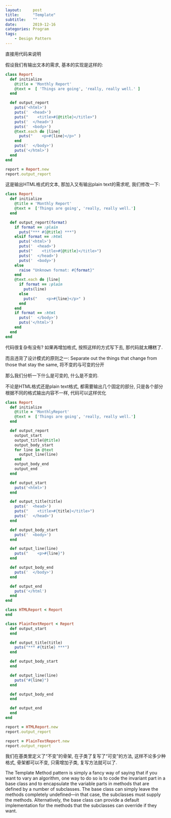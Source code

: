 ```yaml
---
layout:     post
title:      "Template"
subtitle:   ""
date:       2019-12-16
categories: Program
tags:
    - Design Pattern
---
```


直接用代码来说明

假设我们有输出文本的需求, 基本的实现是这样的:

```ruby
class Report
  def initialize
    @title = 'Monthly Report'
    @text =  [ 'Things are going', 'really, really well.' ]
  end

  def output_report
    puts('<html>')
    puts('  <head>')
    puts("    <title>#{@title}</title>")
    puts('  </head>')
    puts('  <body>')
    @text.each do |line|
      puts("    <p>#{line}</p>" )
    end
    puts('  </body>')
    puts('</html>')
  end
end

report = Report.new
report.output_report
```

这是输出HTML格式的文本, 那加入又有输出plain text的需求呢, 我们修改一下:

```ruby
class Report
  def initialize
    @title = 'Monthly Report'
    @text =  ['Things are going', 'really, really well.']
  end

  def output_report(format)
    if format == :plain
      puts("*** #{@title} ***")
    elsif format == :html
      puts('<html>')
      puts('  <head>')
      puts("    <title>#{@title}</title>")
      puts('  </head>')
      puts('  <body>')
    else
      raise "Unknown format: #{format}"
    end
    @text.each do |line|
      if format == :plain
        puts(line)
      else
        puts("    <p>#{line}</p>" )
      end
    end
    if format == :html
      puts('  </body>')
      puts('</html>')
    end
  end
end
```

代码很复杂有没有? 如果再增加格式, 按照这样的方式写下去, 那代码就太糟糕了.

而且违背了设计模式的原则之一: Separate out the things that change from those that stay the same, 将不变的与可变的分开

那么我们分析一下什么是可变的, 什么是不变的.

不论是HTML格式还是plain text格式, 都需要输出几个固定的部分, 只是各个部分根据不同的格式输出内容不一样, 代码可以这样优化

```ruby
class Report
  def initialize
    @title = 'MonthlyReport'
    @text =  ['Things are going', 'really, really well.']
  end

  def output_report
    output_start
    output_title(@title)
    output_body_start
    for line in @text
      output_line(line)
    end
    output_body_end
    output_end
  end

  def output_start
    puts('<html>')
  end

  def output_title(title)
    puts('  <head>')
    puts("    <title>#{title}</title>")
    puts('  </head>')
  end

  def output_body_start
    puts('  <body>')
  end

  def output_line(line)
    puts("    <p>#{line}")
  end

  def output_body_end
    puts('  </body>')
  end

  def output_end
    puts('</html')
  end
end

class HTMLReport < Report
end

class PlainTextReport < Report
  def output_start
  end

  def output_title(title)
    puts("*** #{title} ***")
  end

  def output_body_start
  end

  def output_line(line)
    puts("#{line}")
  end

  def output_body_end
  end

  def output_end
  end
end

report = HTMLReport.new
report.output_report

report = PlainTextReport.new
report.output_report
```

我们在基类里定义了“不变”的骨架, 在子类了复写了“可变”的方法, 这样不论多少种格式, 骨架都可以不变, 只需增加子类, 复写方法就可以了.

The Template Method pattern is simply a fancy way of saying that if you want to vary an algorithm, one way to do so is to code the invariant part in a base class and to encapsulate the variable parts in methods that are defined by a number of subclasses. The base class can simply leave the methods completely undefined—in that case, the subclasses must supply the methods. Alternatively, the base class can provide a default implementation for the methods that the subclasses can override if they want.
